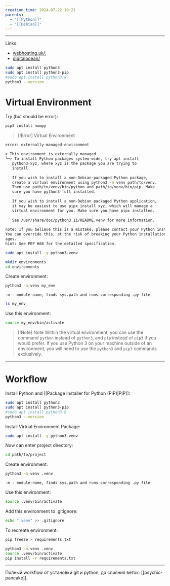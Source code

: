 ```yaml
---
creation_time: 2024-07-22 19:21
parents:
  - "[[Python]]"
  - "[[Debian]]"
---
```


---

Links:
- [webhosting.uk/](https://www.webhosting.uk.com/kb/how-to-install-python-on-debian-12/);
- [digitalocean/](https://www.digitalocean.com/community/tutorials/how-to-install-python-3-and-set-up-a-programming-environment-on-debian-11)

```sh
sudo apt install python3
sudo apt install python3-pip
#sudo apt install python3.8
python3 --version
```

# Virtual Environment

Try (but should be error):
```sh
pip3 install numpy  
```

> [!Error] Virtual Environment
```sh
error: externally-managed-environment  
  
× This environment is externally managed  
╰─> To install Python packages system-wide, try apt install  
   python3-xyz, where xyz is the package you are trying to  
   install.  
      
   If you wish to install a non-Debian-packaged Python package,  
   create a virtual environment using python3 -m venv path/to/venv.  
   Then use path/to/venv/bin/python and path/to/venv/bin/pip. Make  
   sure you have python3-full installed.  
      
   If you wish to install a non-Debian packaged Python application,  
   it may be easiest to use pipx install xyz, which will manage a  
   virtual environment for you. Make sure you have pipx installed.  
      
   See /usr/share/doc/python3.11/README.venv for more information.  
  
note: If you believe this is a mistake, please contact your Python installation or OS distribution provider.  
You can override this, at the risk of breaking your Python installation or OS, by passing --break-system-pack  
ages.  
hint: See PEP 668 for the detailed specification.
```

```sh
sudo apt install -y python3-venv
```

```sh
mkdir environments
cd environments
```

Create environment:
```sh
python3 -m venv my_env
```
	-m - module-name, finds sys.path and runs corresponding .py file 

```sh
ls my_env
```

Use this environment:
```sh
source my_env/bin/activate
```

>[!Note] Note
>Within the virtual environment, you can use the command `python` instead of `python3`, and `pip` instead of `pip3` if you would prefer. If you use Python 3 on your machine outside of an environment, you will need to use the `python3` and `pip3` commands exclusively.

---

# Workflow

Install Python and [[Package Installer for Python (PIP)|PIP]]:
```sh
sudo apt install python3
sudo apt install python3-pip
#sudo apt install python3.8
python3 --version
```

Install Virtual Environment Package:
```sh
sudo apt install -y python3-venv
```

Now can enter project directory:
```sh
cd path/to/project
```

Create environment:
```sh
python3 -m venv .venv
```
	-m - module-name, finds sys.path and runs corresponding .py file 

Use this environment:
```sh
source .venv/bin/activate
```

Add this environment to .gitignore:
```sh
echo ".venv" >> .gitignore
```

To recreate environment:
```sh
pip freeze > requirements.txt
```

```sh
python3 -m venv .venv
source .venv/bin/activate
pip install -r requirements.txt
```

---

Полный workflow от установки git и python, до слияния веток: 
[[psychic-pancake]].